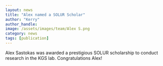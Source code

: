 ```yaml
---
layout: news
title: "Alex named a SOLUR Scholar"
author: "Kerry"
author_handle: 
image: /assets/images/team/Alex S.png
category: news
tags: [publication]
---
```

Alex Sastokas was awarded a prestigious SOLUR scholarship to conduct research in the KGS lab. Congratulations Alex!